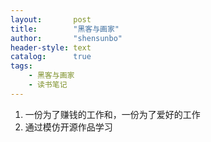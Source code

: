 ```yaml
---
layout:       post
title:        "黑客与画家"
author:       "shensunbo"
header-style: text
catalog:      true
tags:
    - 黑客与画家
    - 读书笔记
---
```

1. 一份为了赚钱的工作和，一份为了爱好的工作
2. 通过模仿开源作品学习
